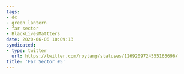 ```yaml
---
tags:
- dc
- green lantern
- far sector
- BlackLivesMattters
date: 2020-06-06 10:09:13
syndicated:
- type: twitter
  url: https://twitter.com/roytang/statuses/1269209724555165696/
title: 'Far Sector #5'
---
```


